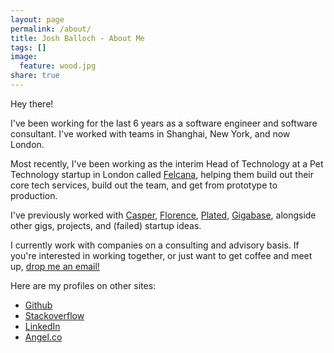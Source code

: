 ```yaml
---
layout: page
permalink: /about/
title: Josh Balloch - About Me
tags: []
image:
  feature: wood.jpg
share: true
---
```


Hey there!

I've been working for the last 6 years as a software engineer and software consultant. I've worked with teams in Shanghai, New York, and now London.

Most recently, I've been working as the interim Head of Technology at a Pet Technology startup in London called [Felcana](http://felcana.com), helping them build out their core tech services, build out the team, and get from prototype to production.

I've previously worked with [Casper](http://casper.com), [Florence](http://florence.co.uk), [Plated](http://plated.com), [Gigabase](http://gigabase.org), alongside other gigs, projects, and (failed) startup ideas.

I currently work with companies on a consulting and advisory basis. If you're interested in working together, or just want to get coffee and meet up, <a href="mailto:joshuaballoch@gmail.com">drop me an email!</a>

Here are my profiles on other sites:

* [Github](http://www.github.com/joshuaballoch)
* [Stackoverflow](http://stackoverflow.com/users/722890/jay)
* [LinkedIn](http://linkedin.com/in/joshuaballoch)
* [Angel.co](https://angel.co/joshua-balloch)

